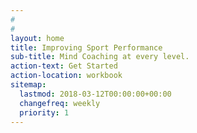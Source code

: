 ```yaml
---
#
#
layout: home
title: Improving Sport Performance
sub-title: Mind Coaching at every level.
action-text: Get Started
action-location: workbook
sitemap:
  lastmod: 2018-03-12T00:00:00+00:00
  changefreq: weekly
  priority: 1
---
```



